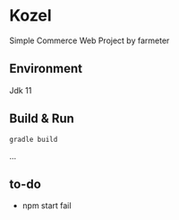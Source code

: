 # Kozel
Simple Commerce Web Project by farmeter

## Environment
Jdk 11

## Build & Run
```
gradle build
```
...

## to-do
- npm start fail
